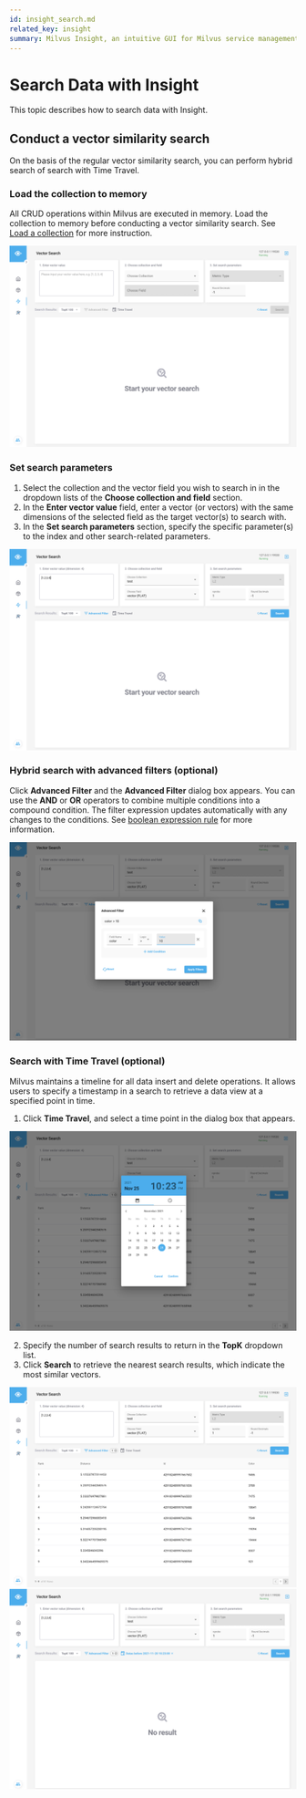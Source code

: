 ```yaml
---
id: insight_search.md
related_key: insight
summary: Milvus Insight, an intuitive GUI for Milvus service management.
---
```


# Search Data with Insight

This topic describes how to search data with Insight.

## Conduct a vector similarity search

On the basis of the regular vector similarity search, you can perform hybrid search of search with Time Travel.


### Load the collection to memory

All CRUD operations within Milvus are executed in memory. Load the collection to memory before conducting a vector similarity search. See [Load a collection](insight_collection.md#Load-a-collection) for more instruction.

![Search Data](../../../../assets/insight_search1.png)

### Set search parameters

1. Select the collection and the vector field you wish to search in in the dropdown lists of the **Choose collection and field** section. 
2. In the **Enter vector value** field, enter a vector (or vectors) with the same dimensions of the selected field as the target vector(s) to search with.
3. In the **Set search parameters** section, specify the specific parameter(s) to the index and other search-related parameters.


![Search Data](../../../../assets/insight_search2.png)

### Hybrid search with advanced filters (optional)

Click **Advanced Filter** and the **Advanced Filter** dialog box appears. You can use the **AND** or **OR** operators to combine multiple conditions into a compound condition. The filter expression updates automatically with any changes to the conditions. See [boolean expression rule](boolean.md) for more information.

![Search Data](../../../../assets/insight_search3.png)

### Search with Time Travel (optional)


Milvus maintains a timeline for all data insert and delete operations. It allows users to specify a timestamp in a search to retrieve a data view at a specified point in time.

1. Click **Time Travel**, and select a time point in the dialog box that appears.


![Search Data](../../../../assets/insight_search4.png)

2. Specify the number of search results to return in the **TopK** dropdown list.
3. Click **Search** to retrieve the nearest search results, which indicate the most similar vectors.

![Search Data](../../../../assets/insight_search5.png)
![Search Data](../../../../assets/insight_search6.png)

